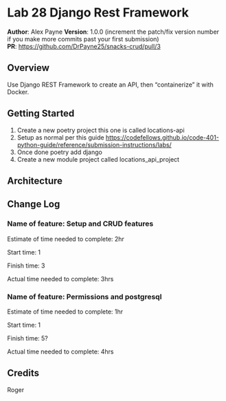 # Lab 28 Django Rest Framework

**Author**: Alex Payne
**Version**: 1.0.0 (increment the patch/fix version number if you make more commits past your first submission)  
**PR**: https://github.com/DrPayne25/snacks-crud/pull/3

## Overview
Use Django REST Framework to create an API, then “containerize” it with Docker.

## Getting Started
1. Create a new poetry project this one is called locations-api
2. Setup as normal per this guide https://codefellows.github.io/code-401-python-guide/reference/submission-instructions/labs/
3. Once done poetry add django
4. Create a new module project called locations_api_project

## Architecture

## Change Log
### Name of feature: Setup and CRUD features

Estimate of time needed to complete: 2hr 

Start time: 1

Finish time: 3

Actual time needed to complete: 3hrs

### Name of feature: Permissions and postgresql

Estimate of time needed to complete: 1hr 

Start time: 1

Finish time: 5?

Actual time needed to complete: 4hrs

## Credits 
Roger
